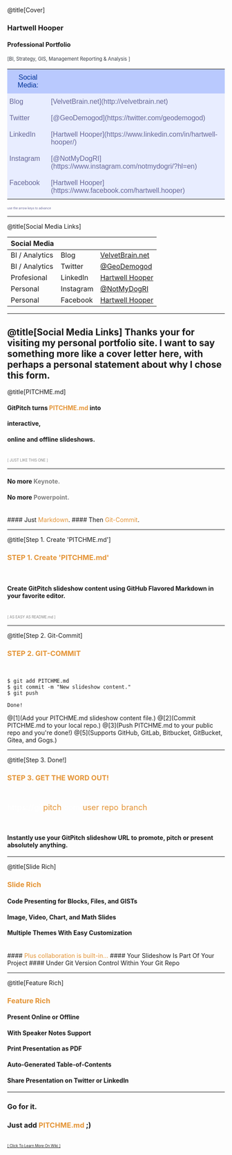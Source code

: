 @title[Cover]

### Hartwell Hooper
#### Professional Portfolio


<span style="color: #363b44; font-size: 80%">[BI, Strategy, GIS, Management Reporting & Analysis ]</span>
<br>

<span>
<style type="text/css">
.tg  {border-collapse:collapse;border-spacing:0;border-color:#aabcfe;}
.tg td{font-family:Arial, sans-serif;font-size:16px;padding:10px 5px;border-style:solid;border-width:0px;overflow:hidden;word-break:normal;border-color:#aabcfe;color:#669;background-color:#e8edff;}
.tg th{font-family:Arial, sans-serif;font-size:16px;font-weight:normal;padding:10px 5px;border-style:solid;border-width:0px;overflow:hidden;word-break:normal;border-color:#aabcfe;color:#039;background-color:#b9c9fe;}
.tg .tg-yw4l{vertical-align:top}
</style>
<table class="tg">
  <tr>
    <th class="tg-yw4l">Social Media:</th>
    <th class="tg-yw4l"></th>
  </tr>


  <tr>
    <td class="tg-yw4l">Blog</th>
    <td class="tg-yw4l">[VelvetBrain.net](http://velvetbrain.net)</th>
  </tr>
  <tr>
    <td class="tg-yw4l">Twitter</th>
    <td class="tg-yw4l">[@GeoDemogod](https://twitter.com/geodemogod)</th>
  </tr>
  <tr>
    <td class="tg-yw4l">LinkedIn</th>
    <td class="tg-yw4l">[Hartwell Hooper](https://www.linkedin.com/in/hartwell-hooper/)</th>
  </tr>

  <tr>
    <td class="tg-yw4l">Instagram</th>
    <td class="tg-yw4l">[@NotMyDogRI](https://www.instagram.com/notmydogri/?hl=en)</th>
  </tr>

  <tr>
    <td class="tg-yw4l">Facebook</th>
    <td class="tg-yw4l"> [Hartwell Hooper](https://www.facebook.com/hartwell.hooper)</th>
  </tr>


</table>
</span>

<span style="color: #669; font-size: 50%">use the arrow keys to advance</span>

---
@title[Social Media Links]

| Social Media |  | |
| -------------| ------------- |------------- |
| BI / Analytics | Blog  | [VelvetBrain.net](http://velvetbrain.net)  |
| BI / Analytics | Twitter  | [@GeoDemogod](https://twitter.com/geodemogod)  |
| Profesional | LinkedIn  | [Hartwell Hooper](https://www.linkedin.com/in/hartwell-hooper/) |
| Personal | Instagram  | [@NotMyDogRI](https://www.instagram.com/notmydogri/?hl=en) |
| Personal | Facebook  | [Hartwell Hooper](https://www.facebook.com/hartwell.hooper)  |


---
@title[Social Media Links]
Thanks your for visiting my personal portfolio site.  I want to say something more like a cover letter here, with perhaps a personal statement about why I chose this form.
---

@title[PITCHME.md]

#### GitPitch turns <span style="color: #e49436; text-transform: none">PITCHME.md</span> into
#### interactive,
#### online and offline slideshows.
<br>
<span style="color:gray; font-size:0.6em;">[ JUST LIKE THIS ONE ]</span>

---

#### No more <span style="color: gray">Keynote.</span>
#### No more <span style="color: gray">Powerpoint.</span>
<br>
#### Just <span style="color: #e49436">Markdown</span>.
#### Then <span style="color: #e49436">Git-Commit</span>.

---
@title[Step 1. Create 'PITCHME.md']

### <span style="color: #e49436">STEP 1. Create 'PITCHME.md'</span>
<br>

#### Create GitPitch slideshow content using GitHub Flavored Markdown in your favorite editor.

<br>
<span style="color:gray; font-size:0.6em;">[ AS EASY AS README.md ]</span>

---
@title[Step 2. Git-Commit]

### <span style="color: #e49436">STEP 2. GIT-COMMIT</span>
<br>

```shell
$ git add PITCHME.md
$ git commit -m "New slideshow content."
$ git push

Done!

```

@[1](Add your PITCHME.md slideshow content file.)
@[2](Commit PITCHME.md to your local repo.)
@[3](Push PITCHME.md to your public repo and you're done!)
@[5](Supports GitHub, GitLab, Bitbucket, GitBucket, Gitea, and Gogs.)

---
@title[Step 3. Done!]

### <span style="color: #e49436">STEP 3. GET THE WORD OUT!</span>

<br>

<span style="font-size: 1.3em;"><span style="color:white">htt</span><span style="color:white">ps://git</span><span style="color: #e49436">pitch</span><span style="color: white">.com/<span style="color: #e49436">user</span>/<span style="color: #e49436">repo</span>/<span style="color: #e49436">branch</span></span>

<br>

#### Instantly use your GitPitch slideshow URL to promote, pitch or present absolutely anything.

---
@title[Slide Rich]

### <span style="color: #e49436">Slide Rich</span>

#### Code Presenting for Blocks, Files, and GISTs
#### Image, Video, Chart, and Math Slides
#### Multiple Themes With Easy Customization
<br>
#### <span style="color: #e49436">Plus collaboration is built-in...</span>
#### Your Slideshow Is Part Of Your Project
#### Under Git Version Control Within Your Git Repo

---

@title[Feature Rich]

### <span style="color: #e49436">Feature Rich</span>

#### Present Online or Offline
#### With Speaker Notes Support
#### Print Presentation as PDF
#### Auto-Generated Table-of-Contents
#### Share Presentation on Twitter or LinkedIn

---

### Go for it.
### Just add <span style="color: #e49436; text-transform: none">PITCHME.md</span> ;)
<br>
<a style="font-size:0.6em;" href="https://github.com/gitpitch/gitpitch/wiki">[ Click To Learn More On Wiki ]</a>
